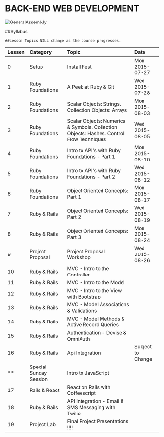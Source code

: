 BACK-END WEB DEVELOPMENT
============================

![GeneralAssemb.ly](https://github.com/generalassembly/ga-ruby-on-rails-for-devs/raw/master/images/ga.png "GeneralAssemb.ly")


##Syllabus

	##Lesson Topics WILL change as the course progresses.

| Lesson  | Category| Topic| Date|
| ------------- |:--------------------------------------------------|:-------------------------------|:-------------------|
| 0 | Setup |Install Fest | Mon 2015-07-27 |
| 1 | Ruby Foundations | A Peek at Ruby & Git | Wed 2015-07-28 |
| 2 | Ruby Foundations|  Scalar Objects: Strings. Collection Objects: Arrays | Mon 2015-08-03 |
| 3 | Ruby Foundations| Scalar Objects: Numerics & Symbols. Collection Objects: Hashes. Control Flow Techniques| Wed 2015-08-05 |
| 4 | Ruby Foundations | Intro to API's with Ruby Foundations - Part 1|   Mon 2015-08-10
| 5 | Ruby Foundations | Intro to API's with Ruby Foundations - Part 2| Wed 2015-08-12 |
| 6 | Ruby Foundations | Object Oriented Concepts: Part 1  | Mon 2015-08-17 |
| 7 | Ruby & Rails | Object Oriented Concepts: Part 2 | Wed 2015-08-19 |
| 8 | Ruby & Rails | Object Oriented Concepts: Part 3 | Mon 2015-08-24|
| 9 | Project Proposal| Project Proposal Workshop| Wed 2015-08-26 |
| 10 | Ruby & Rails| MVC - Intro to the Controller | |
| 11 | Ruby & Rails| MVC - Intro to the Model ||
| 12 | Ruby & Rails| MVC - Intro to the View with Bootstrap| |
| 13 | Ruby & Rails| MVC -  Model Associations & Validations ||
| 14 | Ruby & Rails| MVC - Model Methods & Active Record Queries ||
| 15 | Ruby & Rails| Authentication - Devise  & OmniAuth||
| 16 | Ruby & Rails| Api Integration | Subject to Change|
| ** | Special Sunday Session| Intro to JavaScript ||
| 17 | Rails & React| React on Rails with Coffeescript  | ||
| 18 | Ruby & Rails| API Integration - Email & SMS Messaging with Twilio||
| 19 | Project Lab | Final Project Presentations !!!!||

